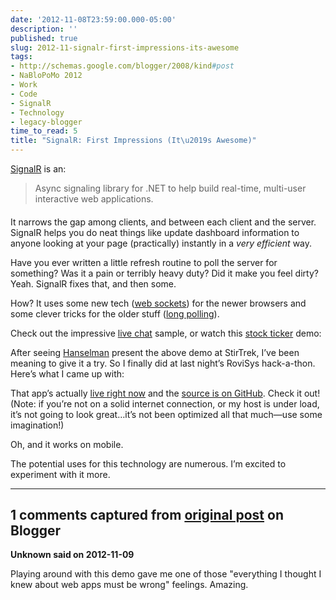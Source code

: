 ```yaml
---
date: '2012-11-08T23:59:00.000-05:00'
description: ''
published: true
slug: 2012-11-signalr-first-impressions-its-awesome
tags:
- http://schemas.google.com/blogger/2008/kind#post
- NaBloPoMo 2012
- Work
- Code
- SignalR
- Technology
- legacy-blogger
time_to_read: 5
title: "SignalR: First Impressions (It\u2019s Awesome)"
---
```


<p><a href="https://github.com/SignalR/SignalR#readme">SignalR</a> is an:</p>  <blockquote>   <p>Async signaling library for .NET to help build real-time, multi-user interactive web applications.</p> </blockquote>  <h4></h4>  <p>It narrows the gap among clients, and between each client and the server. SignalR helps you do neat things like update dashboard information to anyone looking at your page (practically) instantly in a <em>very efficient</em> way.</p>  <p>Have you ever written a little refresh routine to poll the server for something? Was it a pain or terribly heavy duty? Did it make you feel dirty? Yeah. SignalR fixes that, and then some.</p>  <p>How? It uses some new tech (<a href="http://en.wikipedia.org/wiki/WebSocket">web sockets</a>) for the newer browsers and some clever tricks for the older stuff (<a href="http://en.wikipedia.org/wiki/Push_technology#Long_polling">long polling</a>).</p>  <p>Check out the impressive <a href="http://jabbr.net/">live chat</a> sample, or watch this <a href="http://vimeo.com/31938189">stock ticker</a> demo:</p>  <p style="text-align: center;"></p>  <p>After seeing <a href="http://www.hanselman.com/blog/AsynchronousScalableWebApplicationsWithRealtimePersistentLongrunningConnectionsWithSignalR.aspx">Hanselman</a> present the above demo at StirTrek, I’ve been meaning to give it a try. So I finally did at last night’s RoviSys hack-a-thon. Here’s what I came up with:</p>  <p align="center"></p>  <p>That app’s actually <a href="http://blocky.apphb.com/">live right now</a> and the <a href="https://github.com/mharen/devour/tree/master/devour">source is on GitHub</a>. Check it out! (Note: if you’re not on a solid internet connection, or my host is under load, it’s not going to look great…it’s not been optimized all that much—use some imagination!)</p>  <p>Oh, and it works on mobile.</p>  <p>The potential uses for this technology are numerous. I’m excited to experiment with it more.</p>

---

## 1 comments captured from [original post](https://blog.wassupy.com/2012/11/signalr-first-impressions-its-awesome.html) on Blogger

**Unknown said on 2012-11-09**

Playing around with this demo gave me one of those &quot;everything I thought I knew about web apps must be wrong&quot; feelings. Amazing.

